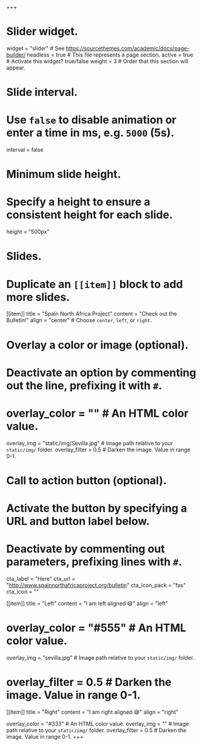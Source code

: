+++
# Slider widget.
widget = "slider"  # See https://sourcethemes.com/academic/docs/page-builder/
headless = true  # This file represents a page section.
active = true  # Activate this widget? true/false
weight = 3  # Order that this section will appear.

# Slide interval.
# Use `false` to disable animation or enter a time in ms, e.g. `5000` (5s).
interval = false

# Minimum slide height.
# Specify a height to ensure a consistent height for each slide.
height = "500px"

# Slides.
# Duplicate an `[[item]]` block to add more slides.
[[item]]
  title = "Spain North Africa Project"
  content = "Check out the Bulletin!"
  align = "center"  # Choose `center`, `left`, or `right`.

  # Overlay a color or image (optional).
  #   Deactivate an option by commenting out the line, prefixing it with `#`.
  # overlay_color = ""  # An HTML color value.
  overlay_img = "static/img/Sevilla.jpg"  # Image path relative to your `static/img/` folder.
  overlay_filter = 0.5  # Darken the image. Value in range 0-1.

  # Call to action button (optional).
  #   Activate the button by specifying a URL and button label below.
  #   Deactivate by commenting out parameters, prefixing lines with `#`.
  cta_label = "Here"
  cta_url = "http://www.spainnorthafricaproject.org/bulletin"
  cta_icon_pack = "fas"
  cta_icon = ""

[[item]]
  title = "Left"
  content = "I am left aligned :smile:"
  align = "left"

  # overlay_color = "#555"  # An HTML color value.
  overlay_img = "sevilla.jpg"  # Image path relative to your `static/img/` folder.
  # overlay_filter = 0.5  # Darken the image. Value in range 0-1.

[[item]]
  title = "Right"
  content = "I am right aligned :smile:"
  align = "right"

  overlay_color = "#333"  # An HTML color value.
  overlay_img = ""  # Image path relative to your `static/img/` folder.
  overlay_filter = 0.5  # Darken the image. Value in range 0-1.
+++
